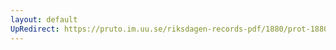 ```yaml
---
layout: default
UpRedirect: https://pruto.im.uu.se/riksdagen-records-pdf/1880/prot-1880--ak--018/prot-1880--ak--018_041.pdf
---
```

